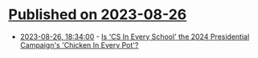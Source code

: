 # [Published on 2023-08-26](index.md)

* [2023-08-26, 18:34:00](https://developers.slashdot.org/story/23/08/26/1745239/is-cs-in-every-school-the-2024-presidential-campaigns-chicken-in-every-pot?utm_source=rss1.0mainlinkanon&utm_medium=feed) - [Is 'CS In Every School' the 2024 Presidential Campaign's 'Chicken In Every Pot'?](https://developers.slashdot.org/story/23/08/26/1745239/is-cs-in-every-school-the-2024-presidential-campaigns-chicken-in-every-pot?utm_source=rss1.0mainlinkanon&utm_medium=feed)
